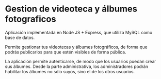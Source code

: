 
# Gestion de videoteca y álbumes fotograficos

Aplicación implementada en Node JS + Express, que utiliza MySQL como base de datos.

Permite gestionar tus videotecas y álbumes fotográficos, de forma que podrás publicarlos para que estén visibles de forma pública.

La aplicación permite autenticarse, de modo que los usuarios puedan crear sus álbumes. Desde la parte administrativa, los administradores podrán habilitar los álbumes no sólo suyos, sino el de los otros usuarios.
